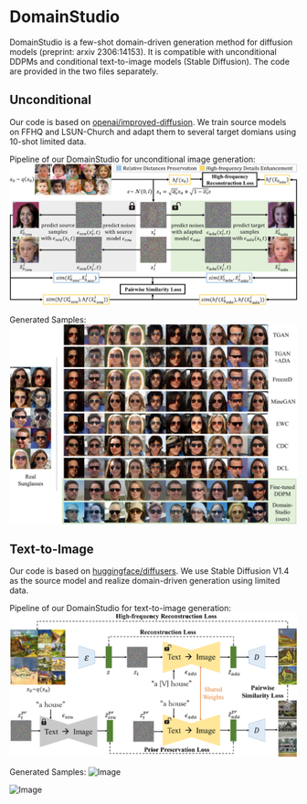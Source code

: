 # DomainStudio
DomainStudio is a few-shot domain-driven generation method for diffusion models (preprint: arxiv 2306:14153). It is compatible with unconditional DDPMs and conditional text-to-image models (Stable Diffusion). The code are provided in the two files separately.

## Unconditional
Our code is based on [openai/improved-diffusion](https://github.com/openai/improved-diffusion). We train source models on FFHQ and LSUN-Church and adapt them to several target domians using 10-shot limited data.

Pipeline of our DomainStudio for unconditional image generation:
![Image](./Images/pairwise2.jpg)

Generated Samples:
![Image](./Images/sunglasses.jpg)

## Text-to-Image
Our code is based on [huggingface/diffusers](https://github.com/huggingface/diffusers, "SD1.4"). We use Stable Diffusion V1.4 as the source model and realize domain-driven generation using limited data.

Pipeline of our DomainStudio for text-to-image generation:
![Image](./Images/overview2.jpg)

Generated Samples:
![Image](./Images/vangoghouses.jpg)

![Image](./Images/stable3.jpg)
